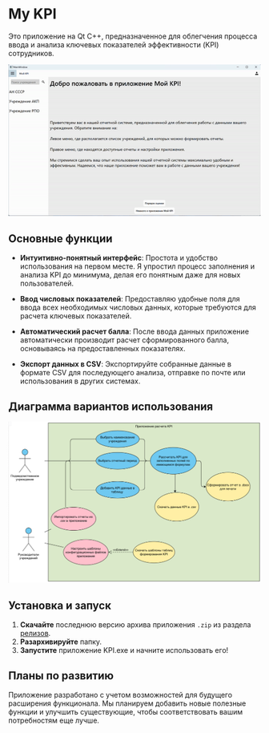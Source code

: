 # My KPI

Это приложение на Qt C++, предназначенное для облегчения процесса ввода и анализа ключевых показателей эффективности (KPI) сотрудников.

![Демонстрация использования](assets/demo.gif)

## Основные функции

- **Интуитивно-понятный интерфейс**: Простота и удобство использования на первом месте. Я упростил процесс заполнения и анализа KPI до минимума, делая его понятным даже для новых пользователей.

- **Ввод числовых показателей**: Предоставляю удобные поля для ввода всех необходимых числовых данных, которые требуются для расчета ключевых показателей.

- **Автоматический расчет балла**: После ввода данных приложение автоматически производит расчет сформированного балла, основываясь на предоставленных показателях.

- **Экспорт данных в CSV**: Экспортируйте собранные данные в формате CSV для последующего анализа, отправке по почте или использования в других системах.

## Диаграмма вариантов использования

![Диаграмма UML](assets/UseDiagram.png)

## Установка и запуск

1. **Скачайте** последнюю версию архива приложения `.zip` из раздела [релизов](https://github.com/estle/My-KPI/releases).
2. **Разархивируйте** папку.
3. **Запустите** приложение KPI.exe и начните использовать его!

## Планы по развитию

Приложение разработано с учетом возможностей для будущего расширения функционала. Мы планируем добавить новые полезные функции и улучшить существующие, чтобы соответствовать вашим потребностям еще лучше.
